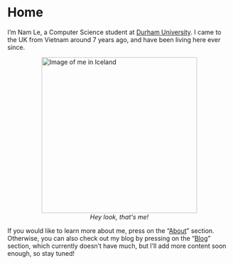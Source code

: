 # Home

I’m Nam Le, a Computer Science student at [Durham University](https://www.durham.ac.uk/). I came to the UK from Vietnam around 7 years ago, and have been living here ever since.

<figure style="display: flex; flex-direction: column; align-items: center; justify-content: center;">
  <img src="/images/self_image.jpg" alt="Image of me in Iceland" width="350px" height="350px">
  <figcaption><i>Hey look, that's me!</i></figcaption>
</figure>

If you would like to learn more about me, press on the “[About](/about)” section. Otherwise, you can also check out my blog by pressing on the “[Blog](/blog)” section, which currently doesn’t have much, but I’ll add more content soon enough, so stay tuned!
